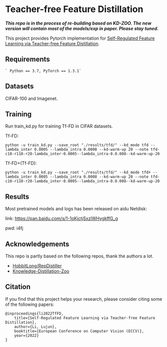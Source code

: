 # Teacher-free Feature Distillation
***This repo is in the process of re-building based on KD-ZOO. The new version will contain most of the models/exp in paper. Please stay tuned.***

This project provides Pytorch implementation for [Self-Regulated Feature Learning via Teacher-free Feature Distillation](https://lilujunai.github.io/Teacher-free-Distillation/).

## Requirements
```
` Python == 3.7, PyTorch == 1.3.1`
```

## Datasets
CIFAR-100 and Imagenet.


## Training
Run train_kd.py for training Tf-FD in CIFAR datasets. 

Tf-FD:


`python -u train_kd.py --save_root "./results/tfd/" --kd_mode tfd --lambda_inter 0.0005 --lambda_intra 0.0008 --kd-warm-up 20 --note tfd-c10-r110-r20-lambda_inter-0.0005--lambda_intra-0.0.008--kd-warm-up-20`


Tf-FD+(Tf-FD):


`python -u train_kd.py --save_root "./results/tfd/" --kd_mode tfd+ --lambda_inter 0.0005 --lambda_intra 0.0008 --kd-warm-up 20 --note tfd-c10-r110-r20-lambda_inter-0.0005--lambda_intra-0.0.008--kd-warm-up-20`


## Results
Most pretrained models and logs has been released on aidu Netdisk:

link: https://pan.baidu.com/s/1-1oKjctjSxzlWHygkffG_g

pwd: i4fj

## Acknowledgements
This repo is partly based on the following repos, thank the authors a lot.
- [HobbitLong/RepDistiller](https://github.com/HobbitLong/RepDistiller)
- [Knowledge-Distillation-Zoo](https://github.com/AberHu/Knowledge-Distillation-Zoo)

## Citation
If you find that this project helps your research, please consider citing some of the following papers:

```
@inproceedings{li2022TfFD,
    title={Self-Regulated Feature Learning via Teacher-free Feature Distillation},
    author={Li, Lujun},
    booktitle={European Conference on Computer Vision (ECCV)},
    year={2022}
}
```

